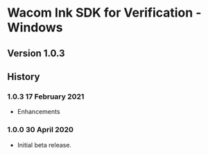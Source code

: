 # Wacom Ink SDK for Verification - Windows

## Version 1.0.3

## History

### 1.0.3   17 February 2021
  * Enhancements

### 1.0.0   30 April 2020
  * Initial beta release.
  
